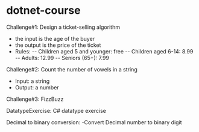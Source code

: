 # dotnet-course

Challenge#1: 
 Design a ticket-selling algorithm
- the input is the age of the buyer
- the output is the price of the ticket
- Rules:
-- Children aged 5 and younger: free
-- Children aged 6-14: 8.99
-- Adults: 12.99
-- Seniors (65+): 7.99

Challenge#2:
 Count the number of vowels in a string
- Input: a string
- Output: a number 

Challenge#3:
FizzBuzz

DatatypeExercise: 
C# datatype exercise

Decimal to binary conversion:
-Convert Decimal number to binary digit

